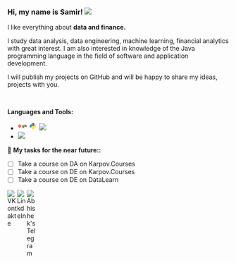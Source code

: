 
### Hi, my name is Samir! <img src="https://media.giphy.com/media/hvRJCLFzcasrR4ia7z/giphy.gif" width="25px">

I like everything about **data and finance.**

I study data analysis, data engineering, machine learning, financial analytics with great interest. 
I am also interested in knowledge of the Java programming language in the field of software and application development.

I will publish my projects on GitHub and  will be happy to share my ideas, projects with you.


<br />

**Languages and Tools:**  

* <code><img height="20" src="https://raw.githubusercontent.com/github/explore/80688e429a7d4ef2fca1e82350fe8e3517d3494d/topics/git/git.png"></code>
<code><img height="20" src="https://raw.githubusercontent.com/github/explore/80688e429a7d4ef2fca1e82350fe8e3517d3494d/topics/python/python.png"></code>
<code><img height="20" src="https://w7.pngwing.com/pngs/865/204/png-transparent-microsoft-sql-server-microsoft-azure-sql-database-computer-icons-others-text-rectangle-logo.png"></code>
* <code><img height="20" src="https://www.starburst.io/wp-content/uploads/2021/04/Tableau_Logo_transparent.png"></code>

🚧 **My tasks for the near future::**
<!-- TODO-IST:START -->
* [ ] Take a course on DA on Karpov.Courses
* [ ] Take a course on DE on Karpov.Courses
* [ ] Take a course on DE on DataLearn
<!-- TODO-IST:END -->




<a href="https://vk.com/samirtrillioner">
  <img align="left" alt="VKontakte" width="22px" src="https://cdn.jsdelivr.net/npm/simple-icons@v3/icons/vk.svg" />
</a>
<a href="https://www.linkedin.com/in/samir-alikperov-7198921a9/">
  <img align="left" alt="LinkdeIn" width="22px" src="https://cdn.jsdelivr.net/npm/simple-icons@v3/icons/linkedin.svg" />
</a>
<a href="https://t.me/samirtrillioner">
  <img align="left" alt="Abhishek's Telegram" width="22px" src="https://cdn.jsdelivr.net/npm/simple-icons@v3/icons/telegram.svg" />
</a>
